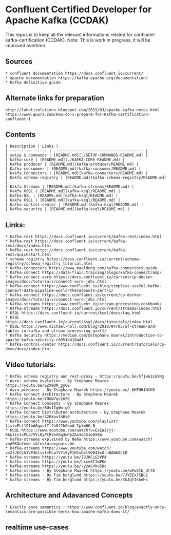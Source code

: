 # Confluent Certified Developer for Apache Kafka (CCDAK)

This repos is to keep all the relevant informations related for confluent-kafka-certification (CCDAK).
Note: This is work in progress, it will be improved overtime.

## Sources ##

    * confluent documentation https://docs.confluent.io/current/
    * apache documentation https://kafka.apache.org/documentation/
    * Kafka definitive guide

## Alternate links for preparation ##

    http://lahotisolutions.blogspot.com/2019/03/apache-kafka-notes.html
    https://www.quora.com/How-do-I-prepare-for-Kafka-certification-confluent-1

## Contents ##

    | Description | Links |
    | ---------------- | --------------------------------------- |
    | setup & commands | [README.md](./SETUP-COMMANDS-README.md) |
    | kafka-core | [README.md](./KAFKA-CORE-README.md) |
    | Kafka producer | [README.md](kafka-producer/README.md) |
    | Kafka consummer | [README.md](kafka-consumer/README.md) |
    | Kakfa Connectors | [README.md](kafka-connectors/README.md) |
    | Kakfa schema-registry | [README.md](kafka-schema-registry/README.md) |
    | Kakfa Streams | [README.md](kafka-streams/README.md) |
    | Kakfa KSQL | [README.md](kafka-ksql/README.md) |
    | Kafka-DSL | [README.md](kafka-ksql/README.md) |
    | Kakfa KSQL | [README.md](kafka-ksql/README.md) |
    | Kafka-control-center | [README.md](kafka-ksql/README.md) |
    | Kafka-security | [README.md](kafka-ksql/README.md) |

## Links: ##

    * Kafka-rest https://docs.confluent.io/current/kafka-rest/index.html
    * kafka-rest https://docs.confluent.io/current/kafka-rest/docs/index.html
    * kafka-rest https://docs.confluent.io/current/kafka-rest/quickstart.html
    * schema registry https://docs.confluent.io/current/schema-registry/schema_registry_tutorial.html
    * Kafka-connectors https://www.baeldung.com/kafka-connectors-guide
    * Kafka-connect https://data-flair.training/blogs/kafka-connect/amp/
    * Kafka-connect-avro https://docs.confluent.io/current/cp-docker-images/docs/tutorials/connect-avro-jdbc.html
    * kafka-connect https://www.confluent.io/blog/simplest-useful-kafka-connect-data-pipeline-world-thereabouts-part-1/
    * kafka-connect https://docs.confluent.io/current/cp-docker-images/docs/tutorials/connect-avro-jdbc.html
    * Kafka-streams https://www.confluent.io/stream-processing-cookbook/
    * Kafka-streams https://docs.confluent.io/current/streams/index.html
    * KSQL https://docs.confluent.io/current/ksql/docs/faq.html
    * KSQL https://docs.confluent.io/current/ksql/docs/tutorials/index.html
    * KSQL https://www.michael-noll.com/blog/2018/04/05/of-stream-and-tables-in-kafka-and-stream-processing-part1/
    * Kafka Security https://medium.com/@stephane.maarek/introduction-to-apache-kafka-security-c8951d410adf
    * Kafka-control-center https://docs.confluent.io/current/tutorials/cp-demo/docs/index.html

## Video tutorials: ##

    * Kafka schema registry and rest-proxy - https://youtu.be/5fjw62LGYNg
    * Avro: schema evolution - By Stephane Maarek - https://youtu.be/SZX9DM_gyOE
    * Avro producer - By Stephane Maarek https://youtu.be/_6HTHH1NCK0
    * Kafka Connect Architecture - By Stephane Maarek https://youtu.be/YOGN7qr2nSE
    * Kafka Connect Concepts - By Stephane Maarek https://youtu.be/BUv1IgWm-gQ
    * Kafka Connect Distributed architecture - By Stephane Maarek https://youtu.be/52HXoxthRs0
    * Kafka-connect https://www.youtube.com/playlist?list=PLt1SIbA8guutTlfh0J7bGboW_Iplm6O_B
    * KSQL https://www.youtube.com/watch?v=ExEWJVjj-RA&list=PLa7VYi0yPIH2eX8q3mPpZAn3qCS1eDX8W
    * kafka-streams explained by Neha https://www.youtube.com/watch?v=A9KQufewd-s&feature=youtu.be
    * kafka-streams https://www.youtube.com/watch?v=Z3JKCLG3VP4&list=PLa7VYi0yPIH1vDclVOB49xUruBAWkOCZD
    * kafka-streams https://youtu.be/Z3JKCLG3VP4
    * kafka-streams https://youtu.be/LxxeXI1mPKo
    * kafka-streams https://youtu.be/-y2ALVkU5Bc
    * kafka-streams - By Stephane Maarek https://youtu.be/wPw3tb_dl70
    * kafka-streams - By Tim berglund https://youtu.be/7JYEEx7SBuE
    * kafka-streams - By Tim berglund https://youtu.be/3kJgYIkAeHs

## Architecture and Adavanced Concepts ##

    * Exactly once semantics : https://www.confluent.io/blog/exactly-once-semantics-are-possible-heres-how-apache-kafka-does-it/

## realtime use-cases ##

